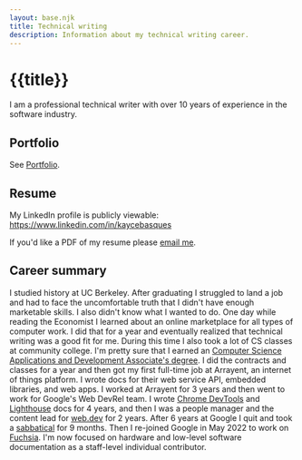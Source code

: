 ```yaml
---
layout: base.njk
title: Technical writing
description: Information about my technical writing career.
---
```


# {{title}}

I am a professional technical writer with over 10 years of experience
in the software industry.

## Portfolio

See [Portfolio](/technical-writing/portfolio).

## Resume

My LinkedIn profile is publicly viewable: <https://www.linkedin.com/in/kaycebasques>

If you'd like a PDF of my resume please [email me](/contact).

## Career summary

[degree]: http://catalog.collegeofsanmateo.edu/current/programs/computer-science-applications-and-development-as.php

I studied history at UC Berkeley. After graduating I struggled to land
a job and had to face the uncomfortable truth that I didn't have enough
marketable skills. I also didn't know what I wanted to do. One day while
reading the Economist I learned about an online marketplace for all types of
computer work. I did that for a year and eventually realized that technical
writing was a good fit for me. During this time I also took a lot of CS
classes at community college. I'm pretty sure that I earned an
[Computer Science Applications and Development Associate's degree][degree].
I did the contracts and classes for a year and then got my first
full-time job at Arrayent, an internet of things platform. I wrote docs for
their web service API, embedded libraries, and web apps. I worked at Arrayent
for 3 years and then went to work for Google's Web DevRel team. I wrote
[Chrome DevTools](https://developer.chrome.com/docs/devtools) and
[Lighthouse](https://developer.chrome.com/docs/lighthouse/overview)
docs for 4 years, and then I was a people manager and the content lead 
for [web.dev](https://web.dev) for 2 years. After 6 years at Google I quit
and took a [sabbatical](/essays/sabbatical) for 9 months. Then I re-joined
Google in May 2022 to work on [Fuchsia](https://fuchsia.dev). I'm now focused
on hardware and low-level software documentation as a staff-level individual
contributor.
